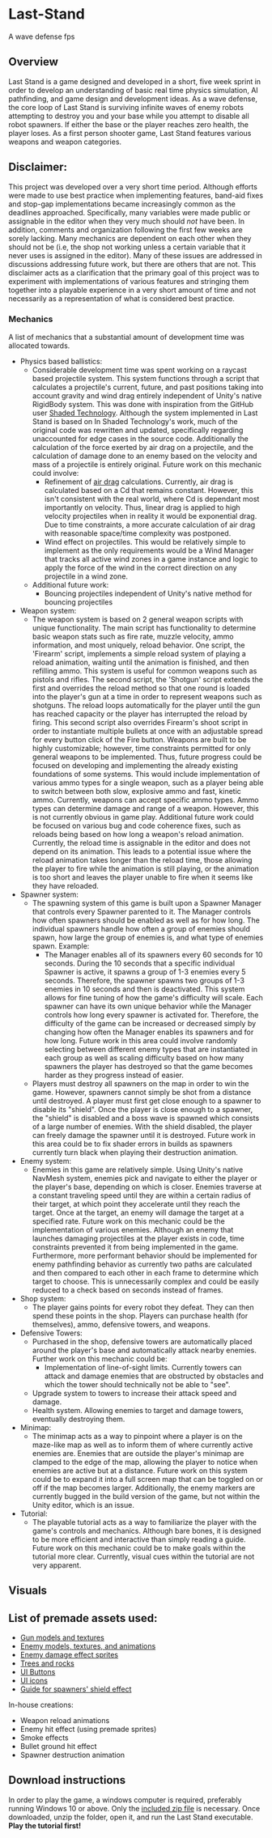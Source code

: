 # Last-Stand
A wave defense fps
## Overview
Last Stand is a game designed and developed in a short, five week sprint in order to develop an understanding of basic real time physics simulation, AI pathfinding, and
game design and development ideas. As a wave defense, the core loop of Last Stand is surviving infinite waves of enemy robots attempting to destroy you 
and your base while you attempt to disable all robot spawners. If either the base or the player reaches zero health, the player loses.
As a first person shooter game, Last Stand features various weapons and weapon categories. 

## Disclaimer:
  This project was developed over a very short time period. Although efforts were made to use best practice when implementing features, band-aid fixes and stop-gap implementations
  became increasingly common as the deadlines approached. Specifically, many variables were made public or assignable in the editor when they very much should _not_ have been.
  In addition, comments and organization following the first few weeks are sorely lacking. Many mechanics are dependent on each other when they should not be (i.e, the shop
  not working unless a certain variable that it never uses is assigned in the editor). Many of these issues are addressed in discussions addressing future work, but there are others
  that are not. This disclaimer acts as a clarification that the primary goal of this project was to experiment with implementations of various features and stringing them
  together into a playable experience in a very short amount of time and not necessarily as a representation of what is considered best practice.

### Mechanics
A list of mechanics that a substantial amount of development time was allocated towards.
- Physics based ballistics:
  - Considerable development time was spent working on a raycast based projectile system. This system functions through a script
  that calculates a projectile's current, future, and past positions taking into account gravity and wind drag entirely independent of Unity's native RigidBody system. 
  This was done with inspiration from the GitHub user
  [Shaded Technology](https://github.com/ShadedTechnology/SniperShootingTutorial). Although the system implemented in Last Stand is based on
  In Shaded Technology's work, much of the original code was rewritten and updated, specifically regarding unaccounted for edge cases in the source code. 
  Additionally the calculation of the force exerted by air drag on a projectile, and the calculation of damage done to an enemy based on the velocity and mass of a projectile
  is entirely original. Future work on this mechanic could involve: 
      - Refinement of [air drag](https://en.wikipedia.org/wiki/Drag_(physics))
        calculations. Currently, air drag is calculated based on a Cd that remains constant. However, this isn't consistent with the real world, where Cd is dependant most importantly
        on velocity. Thus, linear drag is applied to high velocity projectiles when in reality it would be exponential drag. Due to time constraints, a more accurate calculation
        of air drag with reasonable space/time complexity was postponed.
      - Wind effect on projectiles. This would be relatively simple to implement as the only requirements would be a Wind Manager that tracks all active wind zones in a game instance
      and logic to apply the force of the wind in the correct direction on any projectile in a wind zone.
  - Additional future work:
    - Bouncing projectiles independent of Unity's native method for bouncing projectiles
- Weapon system:
  - The weapon system is based on 2 general weapon scripts with unique functionality. The main script has functionality to determine basic weapon stats such as fire rate,
  muzzle velocity, ammo information, and most uniquely, reload behavior. One script, the 'Firearm' script, implements a simple reload system of playing a reload animation, waiting until the animation
  is finished, and then refilling ammo. This system is useful for common weapons such as pistols and rifles. The second script, the 'Shotgun' script extends the first and overrides the reload method
  so that one round is loaded into the player's gun at a time in order to represent weapons such as shotguns. The reload loops automatically for the player until
  the gun has reached capacity or the player has interrupted the reload by firing. This second script also overrides Firearm's shoot script in order to instantiate multiple
  bullets at once with an adjustable spread for every button click of the Fire button. Weapons are built to be highly customizable; however, time constraints permitted for only
  general weapons to be implemented. Thus, future progress could be focused on developing and implementing the already existing foundations of some systems. This would include
  implementation of various ammo types for a single weapon, such as a player being able to switch between both slow, explosive ammo and fast, kinetic ammo. Currently,
  weapons can accept specific ammo types. Ammo types can determine damage and range of a weapon. However, this is not currently obvious in game play. Additional future work
  could be focused on various bug and code coherence fixes, such as reloads being based on how long a weapon's reload animation. Currently, the reload time is assignable in the editor
  and does not depend on its animation. This leads to a potential issue where the reload animation takes longer than the reload time, those allowing the player to fire while
  the animation is still playing, or the animation is too short and leaves the player unable to fire when it seems like they have reloaded.
- Spawner system:
  - The spawning system of this game is built upon a Spawner Manager that controls every Spawner parented to it. The Manager controls how often spawners should be enabled
  as well as for how long. The individual spawners handle how often a group of enemies should spawn, how large the group of enemies is, and what type of enemies spawn. Example:
    - The Manager enables all of its spawners every 60 seconds for 10 seconds. During the 10 seconds that a specific individual Spawner is active, it spawns a group of 1-3 enemies every
    5 seconds. Therefore, the spawner spawns two groups of 1-3 enemies in 10 seconds and then is deactivated. This system allows for fine tuning of how the game's difficulty
    will scale. Each spawner can have its own unique behavior while the Manager controls how long every spawner is activated for. Therefore, the difficulty of the game can 
    be increased or decreased simply by changing how often the Manager enables its spawners and for how long. Future work in this area could involve randomly selecting between
    different enemy types that are instantiated in each group as well as scaling difficulty based on how many spawners the player has destroyed so that the game becomes harder
    as they progress instead of easier.
  - Players must destroy all spawners on the map in order to win the game. However, spawners cannot simply be shot from a distance until destroyed. A player must
  first get close enough to a spawner to disable its "shield". Once the player is close enough to a spawner, the "shield" is disabled and a boss wave is spawned which consists of a large number of enemies.
  With the shield disabled, the player can freely damage the spawner until it is destroyed. Future work in this area could be to fix shader errors in builds as spawners
  currently turn black when playing their destruction animation.
- Enemy system:
  - Enemies in this game are relatively simple. Using Unity's native NavMesh system, enemies pick and navigate to either the player or the player's base, depending on which is closer.
  Enemies traverse at a constant traveling speed until they are within a certain radius of their target, at which point they accelerate until they reach the target.
  Once at the target, an enemy will damage the target at a specified rate. Future work on this mechanic could be the implementation of various enemies. Although an enemy
  that launches damaging projectiles at the player exists in code, time constraints prevented it from being implemented in the game. Furthermore, more performant behavior
  should be implemented for enemy pathfinding behavior as currently two paths are calculated and then compared to each other in each frame to determine which target to choose.
  This is unnecessarily complex and could be easily reduced to a check based on seconds instead of frames.
- Shop system:
  - The player gains points for every robot they defeat. They can then spend these points in the shop. Players can purchase health (for themselves), ammo, defensive towers, and weapons.
- Defensive Towers:
  - Purchased in the shop, defensive towers are automatically placed around the player's base and automatically attack nearby enemies. Further work on this mechanic could
  be:
    - Implementation of line-of-sight limits. Currently towers can attack and damage enemies that are obstructed by obstacles and which the tower should technically not be able to
  "see". 
  - Upgrade system to towers to increase their attack speed and damage.
  - Health system. Allowing enemies to target and damage towers, eventually destroying them.
- Minimap:
  - The minimap acts as a way to pinpoint where a player is on the maze-like map as well as to inform them of where currently active enemies are. Enemies that are outside
  the player's minimap are clamped to the edge of the map, allowing the player to notice when enemies are active but at a distance. Future work on this system could be
  to expand it into a full screen map that can be toggled on or off if the map becomes larger. Additionally, the enemy markers are currently bugged in the build version
  of the game, but not within the Unity editor, which is an issue.
- Tutorial:
  - The playable tutorial acts as a way to familiarize the player with the game's controls and mechanics. Although bare bones, it is designed to be more efficient and interactive than
  simply reading a guide. Future work on this mechanic could be to make goals within the tutorial more clear. Currently, visual cues within the tutorial are not very apparent.
  
## Visuals
List of premade assets used:
-
- [Gun models and textures](https://assetstore.unity.com/packages/3d/props/guns/low-poly-weapons-vol-1-151980)
- [Enemy models, textures, and animations](https://assetstore.unity.com/packages/3d/animations/melee-warrior-animations-free-165785)
- [Enemy damage effect sprites](https://assetstore.unity.com/packages/vfx/particles/hit-impact-effects-free-218385)
- [Trees and rocks](https://assetstore.unity.com/packages/3d/vegetation/lowpoly-trees-and-rocks-88376)
- [UI Buttons](https://assetstore.unity.com/packages/2d/gui/icons/ui-button-pack-2-1200-button-130422)
- [UI icons](https://assetstore.unity.com/packages/2d/gui/icons/fps-icons-pack-45240)
- [Guide for spawners' shield effect](https://www.youtube.com/@GameAcademySchool)

In-house creations:
- Weapon reload animations
- Enemy hit effect (using premade sprites)
- Smoke effects
- Bullet ground hit effect
- Spawner destruction animation

## Download instructions
In order to play the game, a windows computer is required, preferably running Windows 10 or above. Only the [included zip file](Last%20Stand%20Final.zip) is necessary. 
Once downloaded, unzip the folder, open it, and run the Last Stand executable.  **Play the tutorial first!**

